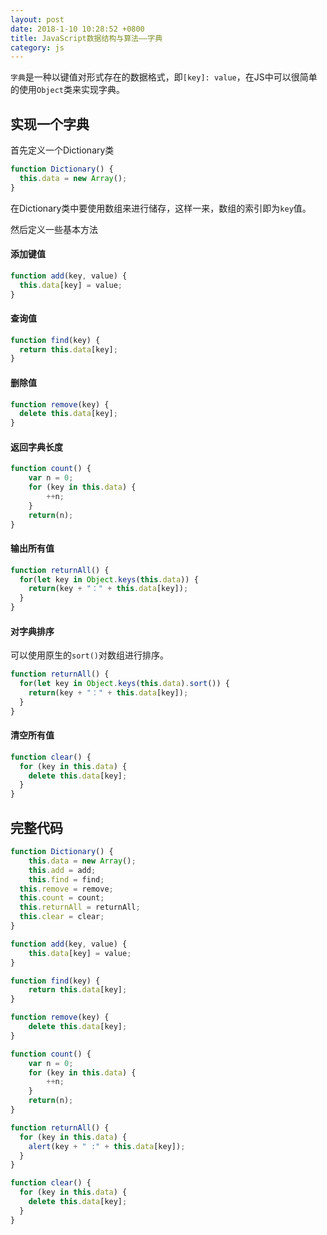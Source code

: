 ```yaml
---
layout: post
date: 2018-1-10 10:28:52 +0800
title: JavaScript数据结构与算法——字典
category: js
---
```


`字典`是一种以键值对形式存在的数据格式，即`[key]: value`，在JS中可以很简单的使用`Object`类来实现字典。

## 实现一个字典

首先定义一个Dictionary类

```js
function Dictionary() {
  this.data = new Array();
}
```

在Dictionary类中要使用数组来进行储存，这样一来，数组的索引即为`key`值。

<!-- more -->

然后定义一些基本方法

#### 添加键值

```js
function add(key, value) {
  this.data[key] = value;
}
```

#### 查询值

```js
function find(key) {
  return this.data[key];
}
```

#### 删除值

```js
function remove(key) {
  delete this.data[key];
}
```

#### 返回字典长度

```js
function count() {
	var n = 0;
	for (key in this.data) {
		++n;
	}
	return(n);
}
```

#### 输出所有值

```js
function returnAll() {
  for(let key in Object.keys(this.data)) {
    return(key + "：" + this.data[key]);
  }
}
```

#### 对字典排序

可以使用原生的`sort()`对数组进行排序。

```js
function returnAll() {
  for(let key in Object.keys(this.data).sort()) {
    return(key + "：" + this.data[key]);
  }
}
```


#### 清空所有值

```js
function clear() {
  for (key in this.data) {
    delete this.data[key];
  }
}
```

## 完整代码

```js
function Dictionary() {
	this.data = new Array();
	this.add = add;
	this.find = find;
  this.remove = remove;
  this.count = count;
  this.returnAll = returnAll;
  this.clear = clear;
}

function add(key, value) {
	this.data[key] = value;
}

function find(key) {
	return this.data[key];
}

function remove(key) {
	delete this.data[key];
}

function count() {
	var n = 0;
	for (key in this.data) {
		++n;
	}
	return(n);
}

function returnAll() {
  for (key in this.data) {
    alert(key + " :" + this.data[key]);
  }
}

function clear() {
  for (key in this.data) {
    delete this.data[key];
  }
}
```
